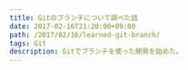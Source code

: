 ```yaml
---
title: Gitのブランチについて調べた話
date: 2017-02-16T21:20:00+09:00
path: /2017/02/16/learned-git-branch/
tags: Git
description: Gitでブランチを使った開発を始めた。
---
```


